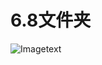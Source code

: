 # 6.8文件夹

![Imagetext](https://github.com/shiep18/EIS2020/blob/master/students/Tian%20Haodong/6.8/consumers.PNG)
